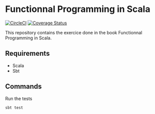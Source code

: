 Functionnal Programming in Scala
================================

[![CircleCI](https://circleci.com/gh/ThibautGery/fpscala/tree/master.svg?style=svg)](https://circleci.com/gh/ThibautGery/fpscala/tree/master)
[![Coverage Status](https://coveralls.io/repos/github/ThibautGery/fpscala/badge.svg)](https://coveralls.io/github/ThibautGery/fpscala)

This repository contains the exercice done in the book Functionnal Programming in Scala.

Requirements
------------

 * Scala
 * Sbt


Commands
--------

Run the tests
```sh
sbt test
```